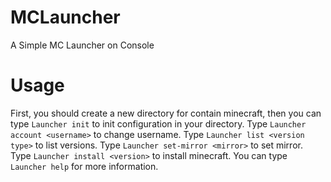 # MCLauncher
A Simple MC Launcher on Console

# Usage
First, you should create a new directory for contain minecraft,
then you can type `Launcher init` to init configuration in your directory.
Type `Launcher account <username>` to change username.
Type `Launcher list <version type>` to list versions.
Type `Launcher set-mirror <mirror>` to set mirror.
Type `Launcher install <version>` to install minecraft.
You can type `Launcher help` for more information.
